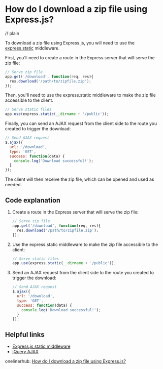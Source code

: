 # How do I download a zip file using Express.js?
// plain

To download a zip file using Express.js, you will need to use the [express.static](https://expressjs.com/en/starter/static-files.html) middleware.

First, you'll need to create a route in the Express server that will serve the zip file:

```javascript
// Serve zip file
app.get('/download', function(req, res){
  res.download('/path/to/zipfile.zip');
});
```

Then, you'll need to use the express.static middleware to make the zip file accessible to the client.

```javascript
// Serve static files
app.use(express.static(__dirname + '/public'));
```

Finally, you can send an AJAX request from the client side to the route you created to trigger the download:

```javascript
// Send AJAX request
$.ajax({
  url: '/download',
  type: 'GET',
  success: function(data) {
    console.log('Download successful!');
  }
});
```

The client will then receive the zip file, which can be opened and used as needed.

## Code explanation


1. Create a route in the Express server that will serve the zip file:
    ```javascript
    // Serve zip file
    app.get('/download', function(req, res){
      res.download('/path/to/zipfile.zip');
    });
    ```
2. Use the express.static middleware to make the zip file accessible to the client:
    ```javascript
    // Serve static files
    app.use(express.static(__dirname + '/public'));
    ```
3. Send an AJAX request from the client side to the route you created to trigger the download:
    ```javascript
    // Send AJAX request
    $.ajax({
      url: '/download',
      type: 'GET',
      success: function(data) {
        console.log('Download successful!');
      }
    });
    ```

## Helpful links
- [Express.js static middleware](https://expressjs.com/en/starter/static-files.html)
- [jQuery AJAX](https://api.jquery.com/jquery.ajax/)

onelinerhub: [How do I download a zip file using Express.js?](https://onelinerhub.com/expressjs/how-do-i-download-a-zip-file-using-express-js-1687216796)